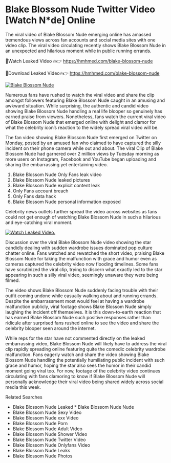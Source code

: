 ﻿# Blake Blossom Nude Twitter Video [Watch N*de] Online

The viral video of ﻿Blake Blossom Nude emerging online has amassed tremendous views across fan accounts and social media sites with one video clip. The viral video circulating recently shows ﻿Blake Blossom Nude in an unexpected and hilarious moment while in public running errands. 

🔴Watch Leaked Video 🔥👉  https://hmhmed.com/blake-blossom-nude 

🔴Download Leaked Video🔥👉  https://hmhmed.com/blake-blossom-nude 

[![Blake Blossom Nude](https://i.imgur.com/dJHk4Zq.gif)](https://hmhmed.com/blake-blossom-nude)

Numerous fans have rushed to watch the viral video and share the clip amongst followers featuring ﻿Blake Blossom Nude caught in an amusing and awkward situation. While surprising, the authentic and candid video showing ﻿Blake Blossom Nude handling a real life blooper so genuinely has earned praise from viewers. Nonetheless, fans watch the current viral video of ﻿Blake Blossom Nude that emerged online with delight and clamor for what the celebrity icon’s reaction to the widely spread viral video will be.

The fan video showing ﻿Blake Blossom Nude first emerged on Twitter on Monday, posted by an amused fan who claimed to have captured the silly incident on their phone camera while out and about. The viral Clip of ﻿Blake Blossom Nude had garnered over 2 million views by Tuesday morning as more users on Instagram, Facebook and YouTube began uploading and sharing the embarrassing yet entertaining video. 

1. ﻿Blake Blossom Nude Only Fans leak video
2. ﻿Blake Blossom Nude leaked pictures
3. ﻿Blake Blossom Nude explicit content leak
4. Only Fans account breach
5. Only Fans data hack
6. ﻿Blake Blossom Nude personal information exposed

Celebrity news outlets further spread the video across websites as fans could not get enough of watching ﻿Blake Blossom Nude in such a hilarious and eye-catching viral moment. 

[![Watch Leaked Video.](https://miro.medium.com/v2/resize:fit:828/format:webp/1*cilzJN44JGOrTw9NJCrNHA.gif "Watch Leaked Video")](https://hmhmed.com/blake-blossom-nude)

Discussion over the viral ﻿Blake Blossom Nude video showing the star candidly dealing with sudden wardrobe issues dominated pop culture chatter online. Fans watched and rewatched the short video, praising ﻿Blake Blossom Nude for taking the malfunction with grace and humor even as cameras captured the celebrity video now flooding timelines. Some fans have scrutinized the viral clip, trying to discern what exactly led to the star appearing in such a silly viral video, seemingly unaware they were being filmed.

The video shows ﻿Blake Blossom Nude suddenly facing trouble with their outfit coming undone while casually walking about and running errands. Despite the embarrassment most would feel at having a wardrobe malfunction publicly, viral footage shows ﻿Blake Blossom Nude simply laughing the incident off themselves. It is this down-to-earth reaction that has earned ﻿Blake Blossom Nude such positive responses rather than ridicule after surprised fans rushed online to see the video and share the celebrity blooper seen around the internet.  

While reps for the star have not commented directly on the leaked embarrassing video, ﻿Blake Blossom Nude will likely have to address the viral clip rapidly spreading online featuring quite the comedic celebrity wardrobe malfunction. Fans eagerly watch and share the video showing ﻿Blake Blossom Nude handling the potentially humiliating public incident with such grace and humor, hoping the star also sees the humor in their candid moment going viral too. For now, footage of the celebrity video continues circulating with fans clamoring to know if ﻿Blake Blossom Nude will personally acknowledge their viral video being shared widely across social media this week.

Related Searches
* ﻿Blake Blossom Nude Leaked
﻿* Blake Blossom Nude Nude
* ﻿Blake Blossom Nude Sexy Video
* ﻿Blake Blossom Nude xxx Video
* ﻿Blake Blossom Nude Porn
* ﻿Blake Blossom Nude Adult Video
* ﻿Blake Blossom Nude Shower Video
* ﻿Blake Blossom Nude Twitter Video
* ﻿Blake Blossom Nude Onlyfans Video
* ﻿Blake Blossom Nude Leaks
* ﻿Blake Blossom Nude Photos